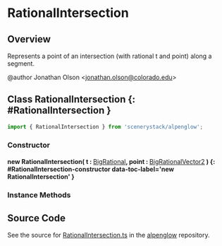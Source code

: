 # RationalIntersection

## Overview

Represents a point of an intersection (with rational t and point) along a segment.

@author Jonathan Olson &lt;jonathan.olson@colorado.edu&gt;

## Class RationalIntersection {: #RationalIntersection }


```js
import { RationalIntersection } from 'scenerystack/alpenglow';
```
### Constructor

#### new RationalIntersection( t : <span style="font-weight: 400;">[BigRational](../alpenglow/BigRational.md)</span>, point : <span style="font-weight: 400;">[BigRationalVector2](../alpenglow/BigRationalVector2.md)</span> ) {: #RationalIntersection-constructor data-toc-label='new RationalIntersection' }

### Instance Methods





## Source Code

See the source for [RationalIntersection.ts](https://github.com/phetsims/alpenglow/blob/main/js/cag/RationalIntersection.ts) in the [alpenglow](https://github.com/phetsims/alpenglow) repository.
